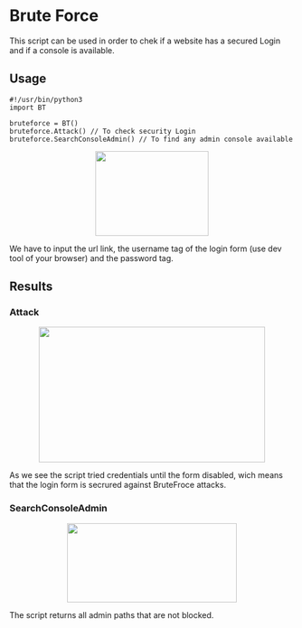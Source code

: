 
# Brute Force

This script can be used in order to chek if a website
has a secured Login and if a console is available.

## Usage
```
#!/usr/bin/python3
import BT

bruteforce = BT()
bruteforce.Attack() // To check security Login
bruteforce.SearchConsoleAdmin() // To find any admin console available

```
<p align="center">
  <img width="200" height="150" src="https://user-images.githubusercontent.com/58170434/150952341-a9762451-7987-4853-a1b7-268c480140b6.jpg">
</p>

We have to input the url link, the username tag of the login form (use dev tool of your browser) and 
the password tag.

## Results

### Attack
<p align="center">
  <img width="400" height="240" src="https://user-images.githubusercontent.com/58170434/150953724-262cea46-0ff6-4c8d-8827-2d03c5788b36.jpg">
</p>

As we see the script tried credentials until the form disabled, wich means that the login form is secrured against BruteFroce attacks.

### SearchConsoleAdmin

<p align="center">
  <img width="300" height="140" src="https://user-images.githubusercontent.com/58170434/150955155-5567eead-8a90-44b0-b849-db4f6eb275cf.jpg">
</p>

The script returns all admin paths that are not blocked.


